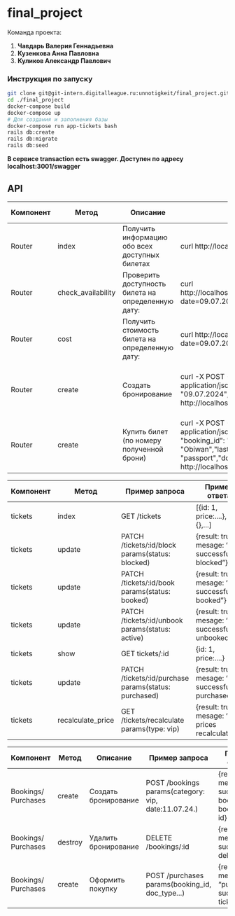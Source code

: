 # final_project
Команда проекта:
1. **Чавдарь Валерия Геннадьевна**
2. **Кузенкова Анна Павловна**
3. **Куликов Александр Павлович**

### Инструкция по запуску
```bash
git clone git@git-intern.digitalleague.ru:unnotigkeit/final_project.git
cd ./final_project
docker-compose build
docker-compose up
# Для создания и заполнения базы
docker-compose run app-tickets bash
rails db:create
rails db:migrate
rails db:seed
```
**В сервисе transaction есть swagger. Доступен по адресу localhost:3001/swagger**

## API

|Компонент|**Метод**|**Описание**|**Пример запроса**|**Пример ответа**|
|--|--|--|--|--|
|Router|index|Получить информацию обо всех доступных билетах|curl http://localhost:3000/tickets|[{id: 1, price:....}, {},...]|
|Router|check_availability|Проверить доступность билета на определенную дату:|curl http://localhost:3000/tickets/check_availability?date=09.07.2024&category=vip|{result: true, ticket_id: id cost: 1500}|
|Router|cost|Получить стоимость  билета на определенную дату:|curl http://localhost:3000/tickets/cost?date=09.07.2024&category=vip|{cost: 2400}|
|Router|create|Создать бронирование|curl -X POST -H "Content-Type: application/json" -d '{"booking":   {                      "date": "09.07.2024","category": "regular"  } }' http://localhost:3000/bookings|{result: true, mesage: “ successfully booked”, booking_id: id}|
|Router|create|Купить билет (по номеру полученной брони)|curl -X POST -H "Content-Type: application/json" -d '{"purchase": { "booking_id": "3834","first_name": "Obiwan","last_name": "Kennobi","doc_type": "passport","doc_number": "119647"}}' http://localhost:3000/purchases|{result: true, mesage: “ successfully deleted”}|


|Компонент|**Метод**|**Пример запроса**|**Пример ответа**|
|--|--|--|--|
|tickets|index|GET /tickets|[{id: 1, price:....}, {},...]|
|tickets|update|PATCH /tickets/:id/block params(status: blocked)|{result: true, mesage: “ successfully blocked”}|
|tickets|update|PATCH /tickets/:id/book params(status: booked)|{result: true, mesage: “ successfully booked”}|
|tickets|update|PATCH /tickets/:id/unbook params(status: active)|{result: true, mesage: “ successfully unbooked”}|
|tickets|show|GET tickets/:id|{id: 1, price:....}|
|tickets|update|PATCH /tickets/:id/purchase params(status: purchased)|{result: true, mesage: “ successfully purchased”}|
|tickets|recalculate_price|GET /tickets/recalculate params(type: vip)|{result: true, mesage: “ prices recalculated”}|

|Компонент|**Метод**|**Описание**|**Пример запроса**|**Пример ответа**|
|--|--|--|--|--|
|Bookings/ Purchases|create|Создать бронирование|POST /bookings params(category: vip, date:11.07.24.)|{result: true, mesage: “ successfully booked”, booking_id: id}|
|Bookings/ Purchases|destroy|Удалить бронирование|DELETE /bookings/:id|{result: true, mesage: “ successfully deleted”}|
|Bookings/ Purchases|create|Оформить покупку|POST /purchases params(booking_id, doc_type...)|{result: true, mesage: “purchase successful”, ticket_id: id}|


